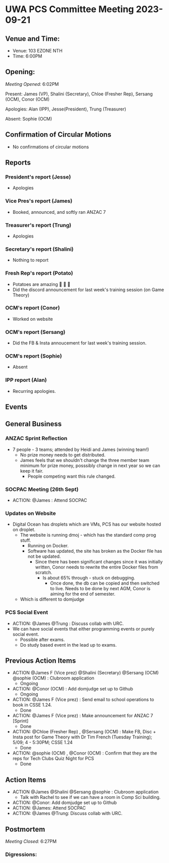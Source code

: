 # UWA PCS Committee Meeting 2023-09-21

## Venue and Time:
- Venue: 103 EZONE NTH
- Time: 6:00PM

## Opening:

_Meeting Opened:_ 6:02PM

Present: James (VP), Shalini (Secretary), Chloe (Fresher Rep), Sersang (OCM), Conor (OCM)

Apologies: Alan (IPP), Jesse(President), Trung (Treasurer)

Absent: Sophie (OCM)

## Confirmation of Circular Motions
- No confirmations of circular motions

## Reports

### President's report (Jesse)
- Apologies

### Vice Pres's report (James)
- Booked, announced, and softly ran ANZAC 7

### Treasurer's report (Trung)
- Apologies

### Secretary's report (Shalini)
- Nothing to report

### Fresh Rep's report (Potato)
- Potatoes are amazing :potato: :potato: :potato:
- Did the discord announcement for last week's training session (on Game Theory)

### OCM's report (Conor)
- Worked on website

### OCM's report (Sersang)
- Did the FB & Insta annoucement for last week's training session.

### OCM's report (Sophie)
- Absent

### IPP report (Alan)
- Recurring apologies.

## Events

## General Business
### ANZAC Sprint Reflection
- 7 people - 3 teams; attended by Heidi and James (winning team!)
    - No prize money needs to get distributed.
    - James feels that we shouldn't change the three member team minimum for prize money, posssibly change in next year so we can keep it fair.
        - People competing want this rule changed.

### SOCPAC Meeting (26th Sept)
- ACTION: @James : Attend SOCPAC

### Updates on Website
- Digital Ocean has droplets which are VMs, PCS has our website hosted on droplet.
    - The website is running dmoj - which has the standard comp prog stuff.
        - Running on Docker.
        - Software has updated, the site has broken as the Docker file has not be updated.
            - Since there has been significant changes since it was initially written, Conor needs to rewrite the entire Docker files from scratch.
                - Is about 65% through - stuck on debugging.
                    - Once done, the db can be copied and then switched to live. Needs to be done by next AGM, Conor is aiming for the end of semester.
    - Which is different to domjudge

### PCS Social Event
- ACTION: @James @Trung : Discuss collab with URC.
- We can have social events that either programming events or purely social event.
    - Possible after exams.
    - Do study based event in the lead up to exams.

## Previous Action Items
* ACTION @James F (Vice prez) @Shalini (Secretary)   @Sersang (OCM)     @sophie (OCM)    : Clubroom application
    * Ongoing
* ACTION: @Conor (OCM)  : Add domjudge set up to Github
    * Ongoing
* ACTION: @James F (Vice prez)  : Send email to school operations to book in CSSE 1.24.
    * Done
* ACTION: @James F (Vice prez)  : Make announcement for ANZAC 7 [Sprint]
    * Done
* ACTION: @Chloe (Fresher Rep)  , @Sersang (OCM)   : Make FB, Disc + Insta post for Game Theory with Dr Tim French (Tuesday Training); 5/09; 4 - 5:30PM; CSSE 1.24
    * Done
* ACTION: @sophie (OCM) , @Conor (OCM)  : Confirm that they are the reps for Tech Clubs Quiz Night for PCS
    * Done

## Action Items
* ACTION @James @Shalini @Sersang @sophie : Clubroom application
    * Talk with Rachel to see if we can have a room in Comp Sci building.
* ACTION: @Conor: Add domjudge set up to Github
* ACTION: @James: Attend SOCPAC
* ACTION: @James @Trung: Discuss collab with URC.



## Postmortem

_Meeting Closed:_ 6:27PM

### Digressions: 
